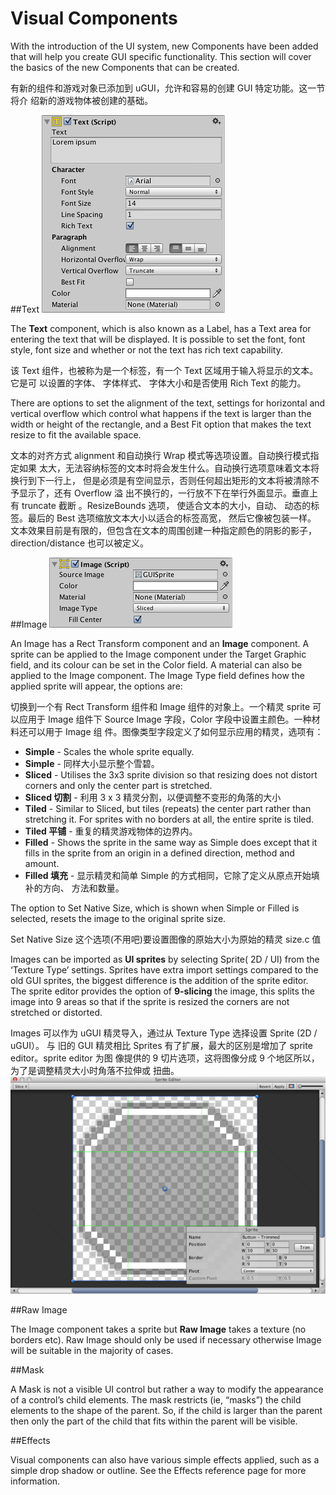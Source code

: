 # Visual Components

With the introduction of the UI system, new Components have been added that will help you create GUI specific functionality. This section will cover the basics of the new Components that can be created.

有新的组件和游戏对象已添加到 uGUI，允许和容易的创建 GUI 特定功能。这一节将介 绍新的游戏物体被创建的基础。 

##Text
![](Main/UI_TextInspector.png)

The **Text** component, which is also known as a Label, has a Text area for entering the text that will be displayed. It is possible to set the font, font style, font size and whether or not the text has rich text capability.

该 Text 组件，也被称为是一个标签，有一个 Text 区域用于输入将显示的文本。它是可 以设置的字体、 字体样式、 字体大小和是否使用 Rich Text 的能力。 

There are options to set the alignment of the text, settings for horizontal and vertical overflow which control what happens if the text is larger than the width or height of the rectangle, and a Best Fit option that makes the text resize to fit the available space.

文本的对齐方式 alignment 和自动换行 Wrap 模式等选项设置。自动换行模式指定如果 太大，无法容纳标签的文本时将会发生什么。自动换行选项意味着文本将换行到下一行上， 但是必须是有空间显示，否则任何超出矩形的文本将被清除不予显示了，还有 Overflow 溢 出不换行的，一行放不下在举行外面显示。垂直上有 truncate 截断 。ResizeBounds 选项， 使适合文本的大小，自动、 动态的标签。最后的 Best 选项缩放文本大小以适合的标签高宽， 然后它像被包装一样。 文本效果目前是有限的，但包含在文本的周围创建一种指定颜色的阴影的影子， direction/distance 也可以被定义。

##Image
![](Main/UI_ImageInspector.png)

An Image has a Rect Transform component and an **Image** component. A sprite can be applied to the Image component under the Target Graphic field, and its colour can be set in the Color field. A material can also be applied to the Image component. The Image Type field defines how the applied sprite will appear, the options are:

切换到一个有  Rect Transform 组件和 Image 组件的对象上。一个精灵 sprite 可以应用于 Image 组件下 Source Image 字段，Color 字段中设置主颜色。一种材料还可以用于 Image 组 件。图像类型字段定义了如何显示应用的精灵，选项有： 

* **Simple** - Scales the whole sprite equally.
* **Simple** - 同样大小显示整个雪碧。
* **Sliced** - Utilises the 3x3 sprite division so that resizing does not distort corners and only the center part is stretched.
* **Sliced 切割** - 利用 3 x 3 精灵分割，以便调整不变形的角落的大小
* **Tiled** - Similar to Sliced, but tiles (repeats) the center part rather than stretching it. For sprites with no borders at all, the entire sprite is tiled.
* **Tiled 平铺** - 重复的精灵游戏物体的边界内。 
* **Filled** - Shows the sprite in the same way as Simple does except that it fills in the sprite from an origin in a defined direction, method and amount.
* **Filled 填充** - 显示精灵和简单 Simple 的方式相同，它除了定义从原点开始填补的方向、 方法和数量。

The option to Set Native Size, which is shown when Simple or Filled is selected, resets the image to the original sprite size.

Set Native Size 这个选项(不用吧)要设置图像的原始大小为原始的精灵 size.c 值

Images can be imported as **UI sprites** by selecting Sprite( 2D / UI) from the ‘Texture Type’ settings. Sprites have extra import settings compared to the old GUI sprites, the biggest difference is the addition of the sprite editor. The sprite editor provides the option of **9-slicing** the image, this splits the image into 9 areas so that if the sprite is resized the corners are not stretched or distorted.

Images 可以作为 uGUI 精灵导入，通过从 Texture Type 选择设置 Sprite (2D / uGUI）。 与 旧的 GUI 精灵相比 Sprites 有了扩展，最大的区别是增加了 sprite editor。sprite editor 为图 像提供的 9 切片选项，这将图像分成 9 个地区所以，为了是调整精灵大小时角落不拉伸或 扭曲。  
![](Main/UI_SpriteEditor.png)

##Raw Image

The Image component takes a sprite but **Raw Image** takes a texture (no borders etc). Raw Image should only be used if necessary otherwise Image will be suitable in the majority of cases.

##Mask

A Mask is not a visible UI control but rather a way to modify the appearance of a control’s child elements. The mask restricts (ie, “masks”) the child elements to the shape of the parent. So, if the child is larger than the parent then only the part of the child that fits within the parent will be visible.

##Effects

Visual components can also have various simple effects applied, such as a simple drop shadow or outline. See the Effects reference page for more information.